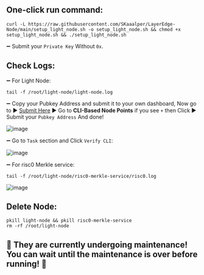 ## One-click run command:
```
curl -L https://raw.githubusercontent.com/SKaaalper/LayerEdge-Node/main/setup_light_node.sh -o setup_light_node.sh && chmod +x setup_light_node.sh && ./setup_light_node.sh
```
➖ Submit your `Private Key` Without `0x`.

## Check Logs:

➖ For Light Node:
```
tail -f /root/light-node/light-node.log
```
➖ Copy your Pubkey Address and submit it to your own dashboard, Now go to ▶️ [Submit Here](https://dashboard.layeredge.io/)  ▶️ Go to **CLI-Based Node Points** if you see `+` then Click ▶️ Submit your `Pubkey Address` And done!

![image](https://github.com/user-attachments/assets/eacdc83c-b0c2-4156-875f-b8b29d06dcb2)

➖ Go to `Task` section and Click `Verify CLI`:

![image](https://github.com/user-attachments/assets/b0792efc-0df7-4d98-9d31-c4a8e4e8cc0f)


➖ For risc0 Merkle service:
```
tail -f /root/light-node/risc0-merkle-service/risc0.log
```

![image](https://github.com/user-attachments/assets/991c7f91-dc16-4175-b371-876a49b249d1)

## Delete Node:
```
pkill light-node && pkill risc0-merkle-service
rm -rf /root/light-node
```

## 🚨 They are currently undergoing maintenance!  You can wait until the maintenance is over before running! 🚨
